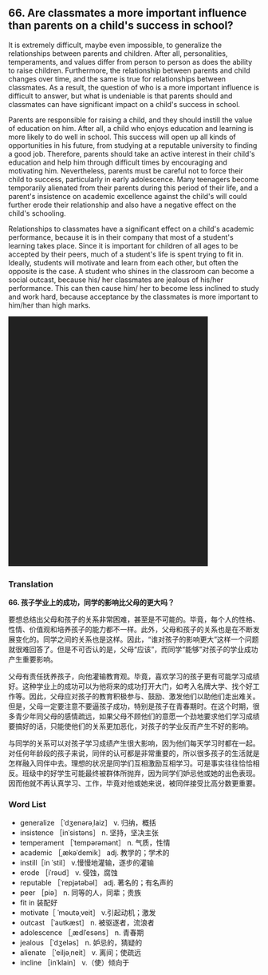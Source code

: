## 66. Are classmates a more important influence than parents on a child's success in school?

It is extremely difficult, maybe even impossible, to generalize the relationships between parents and children. After all, personalities, temperaments, and values differ from person to person as does the ability to raise children. Furthermore, the relationship between parents and child changes over time, and the same is true for relationships between classmates. As a result, the question of who is a more important influence is difficult to answer, but what is undeniable is that parents should and classmates can have significant impact on a child's success in school.

Parents are responsible for raising a child, and they should instill the value of education on him. After all, a child who enjoys education and learning is more likely to do well in school. This success will open up all kinds of opportunities in his future, from studying at a reputable university to finding a good job. Therefore, parents should take an active interest in their child's education and help him through difficult times by encouraging and motivating him. Nevertheless, parents must be careful not to force their child to success, particularly in early adolescence. Many teenagers become temporarily alienated from their parents during this period of their life, and a parent's insistence on academic excellence against the child's will could further erode their relationship and also have a negative effect on the child's schooling.

Relationships to classmates have a significant effect on a child's academic performance, because it is in their company that most of a student's learning takes place. Since it is important for children of all ages to be accepted by their peers, much of a student's life is spent trying to fit in. Ideally, students will motivate and learn from each other, but often the opposite is the case. A student who shines in the classroom can become a social outcast, because his/ her classmates are jealous of his/her performance. This can then cause him/ her to become less inclined to study and work hard, because acceptance by the classmates is more important to him/her than high marks.

![](images/padding_400x500.png)

### Translation

**66. 孩子学业上的成功，同学的影响比父母的更大吗？**

要想总结出父母和孩子的关系非常困难，甚至是不可能的。毕竟，每个人的性格、性情、价值观和培养孩子的能力都不一样。此外，父母和孩子的关系也是在不断发展变化的。同学之间的关系也是这样。因此，“谁对孩子的影响更大”这样一个问题就很难回答了。但是不可否认的是，父母“应该”，而同学“能够”对孩子的学业成功产生重要影响。

父母有责任抚养孩子，向他灌输教育观。毕竟，喜欢学习的孩子更有可能学习成绩好。这种学业上的成功可以为他将来的成功打开大门，如考入名牌大学、找个好工作等。因此，父母应对孩子的教育积极参与、鼓励、激发他们以助他们走出难关。但是，父母一定要注意不要逼孩子成功，特别是孩子在青春期时。在这个时期，很多青少年同父母的感情疏远，如果父母不顾他们的意愿一个劲地要求他们学习成绩要搞好的话，只能使他们的关系更加恶化，对孩子的学业反而产生不好的影响。

与同学的关系可以对孩子学习成绩产生很大影响，因为他们每天学习时都在一起。对任何年龄段的孩子来说，同伴的认可都是非常重要的，所以很多孩子的生活就是怎样融入同伴中去。理想的状况是同学们互相激励互相学习。可是事实往往恰恰相反。班级中的好学生可能最终被群体所抛弃，因为同学们妒忌他或她的出色表现。因而他就不再认真学习、工作，毕竟对他或她来说，被同伴接受比高分数更重要。 

### Word List

+ generalize ［ˈdʒenərəˌlaiz］ v. 归纳，概括
+ insistence ［inˈsistəns］ n. 坚持，坚决主张
+ temperament ［ˈtempərəmənt］ n. 气质，性情
+ academic ［ˌækəˈdemik］ adj. 教学的；学术的
+ instill［in ˈstil］ v.慢慢地灌输，逐步的灌输
+ erode ［iˈrəud］ v. 侵蚀，腐蚀
+ reputable ［ˈrepjətəbəl］ adj. 著名的；有名声的
+ peer ［piə］ n. 同等的人，同辈；贵族
+ fit in 装配好
+ motivate［ ˈməutəˌveit］ v.引起动机；激发
+ outcast ［ˈautkæst］ n. 被驱逐者，流浪者
+ adolescence ［ˌædlˈesəns］ n. 青春期
+ jealous ［ˈdʒeləs］ n. 妒忌的，猜疑的
+ alienate ［ˈeiljəˌneit］ v. 离间；使疏远
+ incline ［inˈklain］ v.（使）倾向于  


